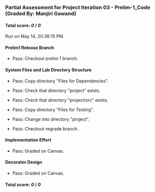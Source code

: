 ### Partial Assessment for Project Iteration 03 - Prelim-1_Code (Graded By: Manjiri Gawand)

#### Total score: _0_ / _0_

Run on May 14, 20:36:15 PM.


#### Prelim1 Release Branch

+ Pass: Checkout prelim 1 branch.




#### System Files and Lab Directory Structure

+ Pass: Copy directory "Files for Dependencies".



+ Pass: Check that directory "project" exists.

+ Pass: Check that directory "project/src" exists.

+ Pass: Copy directory "Files for Testing".



+ Pass: Change into directory "project".

+ Pass: Checkout regrade branch.




#### Implementation Effort

+ Pass: Graded on Canvas.




#### Decorator Design

+ Pass: Graded on Canvas.



#### Total score: _0_ / _0_

